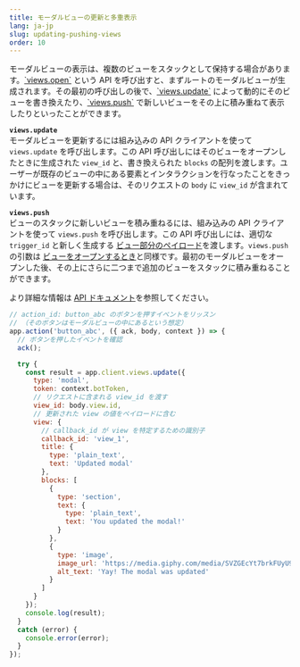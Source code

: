 ```yaml
---
title: モーダルビューの更新と多重表示
lang: ja-jp
slug: updating-pushing-views
order: 10
---
```


<div class="section-content">
モーダルビューの表示は、複数のビューをスタックとして保持する場合があります。<a href="https://api.slack.com/methods/views.open">`views.open`</a> という API を呼び出すと、まずルートのモーダルビューが生成されます。その最初の呼び出しの後で、<a href="https://api.slack.com/methods/views.update">`views.update`</a> によって動的にそのビューを書き換えたり、<a href="https://api.slack.com/methods/views.push">`views.push`</a> で新しいビューをその上に積み重ねて表示したりといったことができます。

<strong><code>views.update</code></strong><br>
モーダルビューを更新するには組み込みの API クライアントを使って <code>views.update</code> を呼び出します。この API 呼び出しにはそのビューをオープンしたときに生成された <code>view_id</code> と、書き換えられた <code>blocks</code> の配列を渡します。ユーザーが既存のビューの中にある要素とインタラクションを行なったことをきっかけにビューを更新する場合は、そのリクエストの <code>body</code> に <code>view_id</code> が含まれています。

<strong><code>views.push</code></strong><br>
ビューのスタックに新しいビューを積み重ねるには、組み込みの API クライアントを使って <code>views.push</code> を呼び出します。この API 呼び出しには、適切な <code>trigger_id</code> と新しく生成する <a href="https://api.slack.com/reference/block-kit/views">ビュー部分のペイロード</a>を渡します。`views.push` の引数は <a href="#creating-modals">ビューをオープンするとき</a>と同様です。最初のモーダルビューをオープンした後、その上にさらに二つまで追加のビューをスタックに積み重ねることができます。

より詳細な情報は <a href="https://api.slack.com/block-kit/surfaces/modals#updating_views">API ドキュメント</a>を参照してください。
</div>

```javascript
// action_id: button_abc のボタンを押すイベントをリッスン
// （そのボタンはモーダルビューの中にあるという想定）
app.action('button_abc', ({ ack, body, context }) => {
  // ボタンを押したイベントを確認
  ack();

  try {
    const result = app.client.views.update({
      type: 'modal',
      token: context.botToken,
      // リクエストに含まれる view_id を渡す
      view_id: body.view.id,
      // 更新された view の値をペイロードに含む
      view: {
        // callback_id が view を特定するための識別子
        callback_id: 'view_1',
        title: {
          type: 'plain_text',
          text: 'Updated modal'
        },
        blocks: [
          {
            type: 'section',
            text: {
              type: 'plain_text',
              text: 'You updated the modal!'
            }
          },
          {
            type: 'image',
            image_url: 'https://media.giphy.com/media/SVZGEcYt7brkFUyU90/giphy.gif',
            alt_text: 'Yay! The modal was updated'
          }
        ]
      }
    });
    console.log(result);
  }
  catch (error) {
    console.error(error);
  }
});
```
